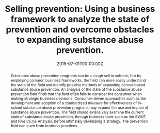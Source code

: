 ---
title: "Selling prevention: Using a business framework to analyze the state of prevention and overcome obstacles to expanding substance abuse prevention."

authors:
- "admin"
date: "2015-07-01T00:00:00Z"
doi: "nan"
venue: "The Journal of Global Drug Policy and Practice"
publishDate: "2017-01-01T00:00:00Z"
publication_types: ["2"]
abstract: "Substance abuse prevention programs can be a tough sell to schools, but by employing
common business frameworks, the field can more easily understand the state of the field
and identify possible methods of expanding school-based substance abuse
prevention. An analysis of the state of the substance abuse prevention field finds that the
field often fails to consider the consumer when making strategic business decisions.
Consumer-driven approaches such as the development and adoption of a standardized
measure for effectiveness of in-school substance abuse prevention programs may expand
the use and impact of substance abuse prevention. The field should extensively examine
the current state of substance abuse prevention, through business tools such as the SWOT
and Five Cï¿½s Analysis, before ultimately developing a strategy. The prevention field can
learn from business practices."
summary: "Caputi, T. (2015). Selling prevention: Using a business framework to analyze the state of prevention and overcome obstacles to expanding substance abuse prevention.ï¿½The Journal of Global Drug Policy and Practice."
tags: 
featured: false
links:
- name: Paper Link
  url: "https://www.dfaf.org/wp-content/uploads/2018/11/Vol-9-Issue-1.pdf"
url_pdf: "/files/JGDPP-2015.pdf"
image:
  focal_point: ""
  preview_only: false
---